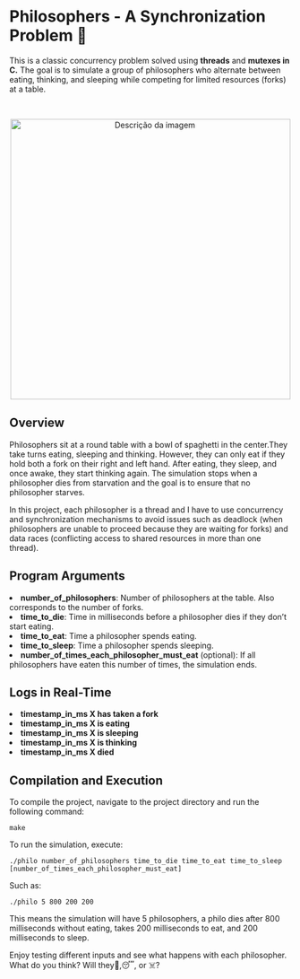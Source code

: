 <!DOCTYPE html>
<html lang="en">
<head>
    <meta charset="UTF-8">
    <meta name="viewport" content="width=device-width, initial-scale=1.0">
    <meta name="description" content="Philosophers Simulation in C using Threads and Processes.">
</head>
<body>

<h1>Philosophers - A Synchronization Problem 🍴</h1>

<p>
    This is a classic concurrency problem solved using <strong>threads</strong> and <strong>mutexes in C.</strong> The goal is to simulate a group of philosophers who alternate between eating, thinking, and sleeping while competing for limited resources (forks) at a table.
</p>
<br>
<p align="center">
  <img src="https://external-preview.redd.it/EdZBvHGbDaxNlNIB4Ui9KSLMRDM0c9eOMp8hZkc6_s0.jpg?width=640&crop=smart&auto=webp&s=0cf08975cc57702ebb71b979849ce52b901afdc7" alt="Descrição da imagem" width="500">
</p>
<h2 id="overview">Overview</h2>
<p>
    Philosophers sit at a round table with a bowl of spaghetti in the center.They take turns eating, sleeping and thinking. However, they can only eat if they hold both a fork on their right and left hand. After eating, they sleep, and once awake, they start thinking again. The simulation stops when a philosopher dies from starvation and the goal is to ensure that no philosopher starves.
</p>
<p>
    In this project, each philosopher is a thread and I have to use concurrency and synchronization mechanisms to avoid issues such as deadlock (when philosophers are unable to proceed because they are waiting for forks) and data races (conflicting access to shared resources in more than one thread).
</p>

<h2 id="program-arguments">Program Arguments</h2>
    <li><strong>number_of_philosophers</strong>: Number of philosophers at the table. Also corresponds to the number of forks.</li>
    <li><strong>time_to_die</strong>: Time in milliseconds before a philosopher dies if they don’t start eating.</li>
    <li><strong>time_to_eat</strong>: Time a philosopher spends eating.</li>
    <li><strong>time_to_sleep</strong>: Time a philosopher spends sleeping.</li>
    <li><strong>number_of_times_each_philosopher_must_eat</strong> (optional): If all philosophers have eaten this number of times, the simulation ends.</li>

<h2 id="logs">Logs in Real-Time</h2>
    <li><strong>timestamp_in_ms X has taken a fork</strong></li>
    <li><strong>timestamp_in_ms X is eating</strong></li>
    <li><strong>timestamp_in_ms X is sleeping</strong></li>
    <li><strong>timestamp_in_ms X is thinking</strong></li>
    <li><strong>timestamp_in_ms X died</strong></li>

<h2 id="compilation-and-execution">Compilation and Execution</h2>
<p>
    To compile the project, navigate to the project directory and run the following command:
</p>
<pre><code>make</code></pre>
<p>
    To run the simulation, execute:
</p>
<pre><code>./philo number_of_philosophers time_to_die time_to_eat time_to_sleep [number_of_times_each_philosopher_must_eat]</code></pre>
<p>
    Such as:
</p>
<pre><code>./philo 5 800 200 200</code></pre>
<p>
    This means the simulation will have 5 philosophers, a philo dies after 800 milliseconds without eating, takes 200 milliseconds to eat, and 200 milliseconds to sleep.
</p>
<p>Enjoy testing different inputs and see what happens with each philosopher. What do you think? Will they🍴,😴, or ☠️?</p>

</body>
</html>
